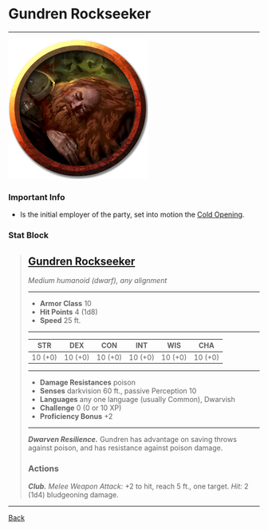 # Gundren Rockseeker
---

![Gundren Rockseeker](./images/gundren-rockseeker.webp)

### Important Info
 - Is the initial employer of the party, set into motion the [Cold Opening](../plot/cold-opening.md).

### Stat Block
>## [Gundren Rockseeker](https://5e.tools/bestiary.html#gundren%20rockseeker_lmop)
>*Medium humanoid (dwarf), any alignment*
>___
>- **Armor Class** 10
>- **Hit Points** 4 (1d8)
>- **Speed** 25 ft. 
>___
>|STR|DEX|CON|INT|WIS|CHA|
>|:---:|:---:|:---:|:---:|:---:|:---:|
>|10 (+0)|10 (+0)|10 (+0)|10 (+0)|10 (+0)|10 (+0)|
>___
>- **Damage Resistances** poison
>- **Senses** darkvision 60 ft., passive Perception 10
>- **Languages** any one language (usually Common), Dwarvish
>- **Challenge** 0 (0 or 10 XP)
>- **Proficiency Bonus** +2
>___
>***Dwarven Resilience.*** Gundren has advantage on saving throws against poison, and has resistance against poison damage.  
>
>### Actions
>***Club.*** *Melee Weapon Attack:* +2 to hit, reach 5 ft., one target. *Hit:* 2 (1d4) bludgeoning damage.

---
[Back](./npcs.md)